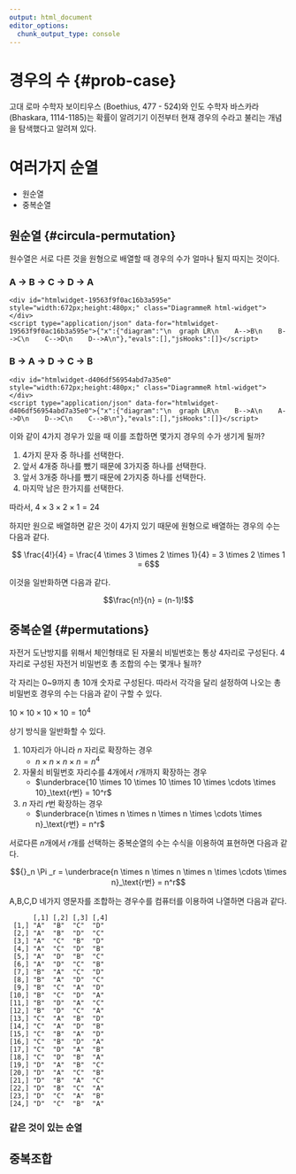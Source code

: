 ```yaml
---
output: html_document
editor_options: 
  chunk_output_type: console
---
```





# 경우의 수 {#prob-case}

고대 로마 수학자 보이티우스 (Boethius, 477 - 524)와 인도 수학자 바스카라 (Bhaskara, 1114-1185)는 확률이 알려기기 이전부터
현재 경우의 수라고 불리는 개념을 탐색했다고 알려져 있다.

# 여러가지 순열

- 원순열
- 중복순열

## 원순열 {#circula-permutation}

원수열은 서로 다른 것을 원형으로 배열할 때 경우의 수가 얼마나 될지 따지는 것이다.

### A &rarr; B &rarr; C &rarr; D &rarr; A


```{=html}
<div id="htmlwidget-19563f9f0ac16b3a595e" style="width:672px;height:480px;" class="DiagrammeR html-widget"></div>
<script type="application/json" data-for="htmlwidget-19563f9f0ac16b3a595e">{"x":{"diagram":"\n  graph LR\n    A-->B\n    B-->C\n    C-->D\n    D-->A\n"},"evals":[],"jsHooks":[]}</script>
```

### B &rarr; A &rarr; D &rarr; C &rarr; B


```{=html}
<div id="htmlwidget-d406df56954abd7a35e0" style="width:672px;height:480px;" class="DiagrammeR html-widget"></div>
<script type="application/json" data-for="htmlwidget-d406df56954abd7a35e0">{"x":{"diagram":"\n  graph LR\n    B-->A\n    A-->D\n    D-->C\n    C-->B\n"},"evals":[],"jsHooks":[]}</script>
```

이와 같이 4가지 경우가 있을 때 이를 조합하면 몇가지 경우의 수가 생기게 될까?

1. 4가지 문자 중 하나를 선택한다. 
1. 앞서 4개중 하나를 뺐기 때문에 3가지중 하나를 선택한다.
1. 앞서 3개중 하나를 뺐기 때문에 2가지중 하나를 선택한다.
1. 마지막 남은 한가지를 선택한다.


따라서, $4 \times 3 \times 2 \times 1 = 24$

하지만 원으로 배열하면 같은 것이 4가지 있기 때문에 원형으로 배열하는 경우의 수는 
다음과 같다.

$$ \frac{4!}{4} = \frac{4 \times 3 \times 2 \times 1}{4} = 3 \times 2 \times 1 = 6$$

이것을 일반화하면 다음과 같다.

$$\frac{n!}{n} = (n-1)!$$

## 중복순열 {#permutations}

자전거 도난방지를 위해서 체인형태로 된 자물쇠 비빌번호는 통상 4자리로 구성된다. 
4자리로 구성된 자전거 비밀번호 총 조합의 수는 몇개나 될까?

각 자리는 0~9까지 총 10개 숫자로 구성된다. 따라서 각각을 달리 설정하여 나오는 총 
비밀번호 경우의 수는 다음과 같이 구할 수 있다.

$10 \times 10 \times 10 \times 10 = 10^4$

상기 방식을 일반화할 수 있다.

1. 10자리가 아니라 $n$ 자리로 확장하는 경우
    - $n \times n \times n \times n = n^4$
1. 자물쇠 비밀번호 자리수를 4개에서 $r$개까지 확장하는 경우
    - $\underbrace{10 \times 10 \times 10 \times 10 \times \cdots \times 10}_\text{r번} = 10^r$
1. $n$ 자리 $r$번 확장하는 경우
    - $\underbrace{n \times n \times n \times n \times \cdots \times n}_\text{r번} = n^r$

서로다른 $n$개에서 $r$개를 선택하는 중복순열의 수는 수식을 이용하여 표현하면 다음과 같다.

$${}_n \Pi _r = \underbrace{n \times n \times n \times n \times \cdots \times n}_\text{r번} = n^r$$

A,B,C,D 네가지 영문자를 조합하는 경우수를 컴퓨터를 이용하여 나열하면 다음과 같다.


```
      [,1] [,2] [,3] [,4]
 [1,] "A"  "B"  "C"  "D" 
 [2,] "A"  "B"  "D"  "C" 
 [3,] "A"  "C"  "B"  "D" 
 [4,] "A"  "C"  "D"  "B" 
 [5,] "A"  "D"  "B"  "C" 
 [6,] "A"  "D"  "C"  "B" 
 [7,] "B"  "A"  "C"  "D" 
 [8,] "B"  "A"  "D"  "C" 
 [9,] "B"  "C"  "A"  "D" 
[10,] "B"  "C"  "D"  "A" 
[11,] "B"  "D"  "A"  "C" 
[12,] "B"  "D"  "C"  "A" 
[13,] "C"  "A"  "B"  "D" 
[14,] "C"  "A"  "D"  "B" 
[15,] "C"  "B"  "A"  "D" 
[16,] "C"  "B"  "D"  "A" 
[17,] "C"  "D"  "A"  "B" 
[18,] "C"  "D"  "B"  "A" 
[19,] "D"  "A"  "B"  "C" 
[20,] "D"  "A"  "C"  "B" 
[21,] "D"  "B"  "A"  "C" 
[22,] "D"  "B"  "C"  "A" 
[23,] "D"  "C"  "A"  "B" 
[24,] "D"  "C"  "B"  "A" 
```

### 같은 것이 있는 순열


## 중복조합






